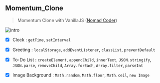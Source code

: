 ## Momentum_Clone

> Momentum Clone with VanillaJS ([Nomad Coder](https://academy.nomadcoders.co/))

![intro](./images/intro.png)

- [x] Clock : `getTime`, `setInterval`

- [x] Greeting : `localStorage`, `addEventListener`, `classList`, `preventDefault`

- [x] To-Do List : `createElement`, `appendChild`, `innerText`, `JSON.stringify`, `JSON.parse`, `removeChild`, `Array.forEach`, `Array.filter`, `parseInt`

- [x] Image Background : `Math.random`, `Math.floor`, `Math.ceil`, `new Image`
